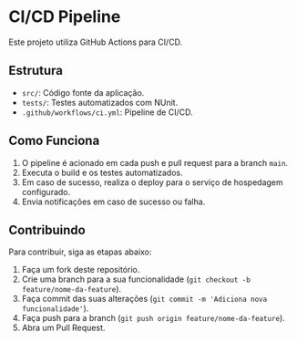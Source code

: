 # CI/CD Pipeline

Este projeto utiliza GitHub Actions para CI/CD.

## Estrutura

- `src/`: Código fonte da aplicação.
- `tests/`: Testes automatizados com NUnit.
- `.github/workflows/ci.yml`: Pipeline de CI/CD.

## Como Funciona

1. O pipeline é acionado em cada push e pull request para a branch `main`.
2. Executa o build e os testes automatizados.
3. Em caso de sucesso, realiza o deploy para o serviço de hospedagem configurado.
4. Envia notificações em caso de sucesso ou falha.

## Contribuindo

Para contribuir, siga as etapas abaixo:

1. Faça um fork deste repositório.
2. Crie uma branch para a sua funcionalidade (`git checkout -b feature/nome-da-feature`).
3. Faça commit das suas alterações (`git commit -m 'Adiciona nova funcionalidade'`).
4. Faça push para a branch (`git push origin feature/nome-da-feature`).
5. Abra um Pull Request. 
